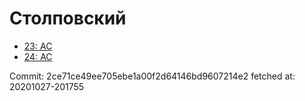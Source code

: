 # Столповский
- [23: AC](23.md)
- [24: AC](24.md)

Commit: 2ce71ce49ee705ebe1a00f2d64146bd9607214e2
 fetched at: 20201027-201755
